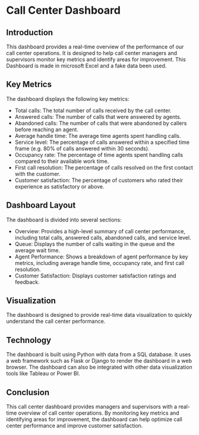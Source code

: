 
# Call Center Dashboard

## Introduction
This dashboard provides a real-time overview of the performance of our call center operations. It is designed to help call center managers and supervisors monitor key metrics and identify areas for improvement. This Dashboard is made in microsoft Excel and a fake data been used.

## Key Metrics
The dashboard displays the following key metrics:
- Total calls: The total number of calls received by the call center.
- Answered calls: The number of calls that were answered by agents.
- Abandoned calls: The number of calls that were abandoned by callers before reaching an agent.
- Average handle time: The average time agents spent handling calls.
- Service level: The percentage of calls answered within a specified time frame (e.g. 80% of calls answered within 30 seconds).
- Occupancy rate: The percentage of time agents spent handling calls compared to their available work time.
- First call resolution: The percentage of calls resolved on the first contact with the customer.
- Customer satisfaction: The percentage of customers who rated their experience as satisfactory or above.

## Dashboard Layout
The dashboard is divided into several sections:
- Overview: Provides a high-level summary of call center performance, including total calls, answered calls, abandoned calls, and service level.
- Queue: Displays the number of calls waiting in the queue and the average wait time.
- Agent Performance: Shows a breakdown of agent performance by key metrics, including average handle time, occupancy rate, and first call resolution.
- Customer Satisfaction: Displays customer satisfaction ratings and feedback.

## Visualization
The dashboard is designed to provide real-time data visualization to quickly understand the call center performance.

## Technology
The dashboard is built using Python with data from a SQL database. It uses a web framework such as Flask or Django to render the dashboard in a web browser. The dashboard can also be integrated with other data visualization tools like Tableau or Power BI.

## Conclusion
This call center dashboard provides managers and supervisors with a real-time overview of call center operations. By monitoring key metrics and identifying areas for improvement, the dashboard can help optimize call center performance and improve customer satisfaction.
